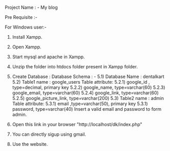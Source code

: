 Project Name : - My blog

Pre Requisite :-

For Windows user:-

1) Install Xampp. 
2) Open Xampp.
3) Start mysql and apache in Xampp.
4) Unzip the folder into htdocs folder present in Xampp folder.
5) Create Database :
	Database Schema : - 
	5.1)	Database Name : dentalkart
	5.2)  	Table1 name : google_users
			Table attribute: 
			5.2.1)	google_id , type=decimal, primary key
			5.2.2)	google_name, type=varchar(60)
			5.2.3)  google_email, type=varchar(60)
			5.2.4)	google_link,  type=varchar(60)
			5.2.5)	google_picture_link,  type=varchar(200)
	5.3)	Table2 name : admin
			Table attribute: 
			5.3.1) email ,type=varchar(50), primary key
			5.3.1) password, type=varchar(40)
			Insert a valid email and password to form admin.
			
5) Open this link in your browser "http://localhost/dk/index.php"
6) You can directly sigup using gmail.
7) Use the website.
